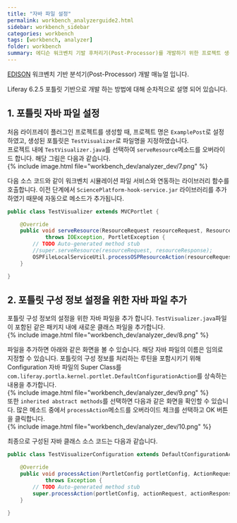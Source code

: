 ```yaml
---
title: "자바 파일 설정"
permalink: workbench_analyzerguide2.html
sidebar: workbench_sidebar
categories: workbench
tags: [workbench, analyzer]
folder: workbench
summary: 에디슨 워크벤치 기발 후처리기(Post-Processor)를 개발하기 위한 프로젝트 생성 및 기본 설정에 대한 매뉴얼
---
```


[EDISON](https://edison.re.kr) 워크벤치 기반 분석기(Post-Processor) 개발 매뉴얼 입니다.

Liferay 6.2.5 포틀릿 기반으로 개발 하는 방법에 대해 순차적으로 설명 되어 있습니다.


## 1. 포틀릿 자바 파일 설정
처음 라이프레이 플러그인 프로젝트를 생성할 때, 프로젝트 명은 `ExamplePost`로 설정하였고, 생성된 포틀릿은 `TestVisualizer`로 파일명을 지정하였습니다.<br>
프로젝트 내에 `TestVisualizer.java`를 선택하여 `serveResource`메소드를 오버라이드 합니다. 해당 그림은 다음과 같습니다.<br>
{% include image.html file="workbench_dev/analyzer_dev/7.png" %}<br>

다음 소스 코드와 같이 워크벤치 시뮬레이션 파일 서비스와 연동하는 라이브러리 함수를 호출합니다. 
이전 단계에서 `SciencePlatform-hook-service.jar` 라이브러리를 추가하였기 때문에 자동으로 메소드가 추가됩니다.
<br>

```java
public class TestVisualizer extends MVCPortlet {

	@Override
	public void serveResource(ResourceRequest resourceRequest, ResourceResponse resourceResponse)
			throws IOException, PortletException {
		// TODO Auto-generated method stub
		//super.serveResource(resourceRequest, resourceResponse);
		OSPFileLocalServiceUtil.processOSPResourceAction(resourceRequest, resourceResponse);
	}

}
```


## 2. 포틀릿 구성 정보 설정을 위한 자바 파일 추가
포틀릿 구성 정보의 설정을 위한 자바 파일을 추가 합니다. `TestVisualizer.java`파일이 포함된 같은 패키지 내에 새로운 클래스 파일을 추가합니다.<br>
{% include image.html file="workbench_dev/analyzer_dev/8.png" %}<br>

파일을 추가하면 아래와 같은 화면을 볼 수 있습니다. 해당 자바 파일의 이름은 임의로 지정할 수 있습니다.
포틀릿의 구성 정보를 처리하는 루틴을 포함시키기 위해 Configuration 자바 파일의 Super Class를 `com.liferay.portla.kernel.portlet.DefaultConfigurationAction`를 상속하는 내용을 추가합니다.<br>
{% include image.html file="workbench_dev/analyzer_dev/9.png" %}<br>
또한 `inherited abstract methods`를 선택하면 다음과 같은 화면을 확인할 수 있습니다.
많은 메소드 중에서 `processAction`메소드를 오버라이드 체크를 선택하고 OK 버튼을 클릭합니다.<br>
{% include image.html file="workbench_dev/analyzer_dev/10.png" %}<br>

최종으로 구성된 자바 클래스 소스 코드는 다음과 같습니다.

```java
public class TestVisualizerConfiguration extends DefaultConfigurationAction {

	@Override
	public void processAction(PortletConfig portletConfig, ActionRequest actionRequest, ActionResponse actionResponse)
			throws Exception {
		// TODO Auto-generated method stub
		super.processAction(portletConfig, actionRequest, actionResponse);
	}

}
```